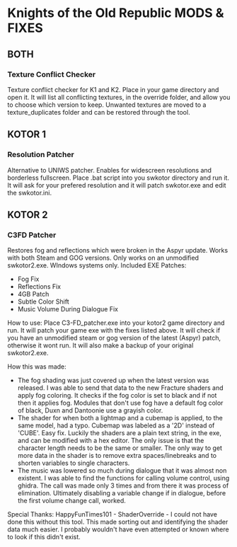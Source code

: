 # Knights of the Old Republic MODS & FIXES
## BOTH
### Texture Conflict Checker
Texture conflict checker for K1 and K2. Place in your game directory and open it. It will list all conflicting textures, in the override folder, and allow you to choose which version to keep. Unwanted textures are moved to a texture_duplicates folder and can be restored through the tool. 
## KOTOR 1
### Resolution Patcher
Alternative to UNIWS patcher. Enables for widescreen resolutions and borderless fullscreen.
Place .bat script into you swkotor directory and run it. It will ask for your prefered resolution and it will patch swkotor.exe and edit the swkotor.ini.
## KOTOR 2
### C3FD Patcher
Restores fog and reflections which were broken in the Aspyr update. Works with both Steam and GOG versions. Only works on an unmodified swkotor2.exe. WIndows systems only.
Included EXE Patches:
- Fog Fix
- Reflections Fix
- 4GB Patch
- Subtle Color Shift
- Music Volume During Dialogue Fix

How to use: 
Place C3-FD_patcher.exe into your kotor2 game directory and run. It will patch your game exe with the fixes listed above.
It will check if you have an unmodified steam or gog version of the latest (Aspyr) patch, otherwise it wont run.
It will also make a backup of your original swkotor2.exe.

How this was made:
- The fog shading was just covered up when the latest version was released. I was able to send that data to the new Fracture shaders and apply fog coloring. It checks if the fog color is set to black and if not then it applies fog. Modules that don't use fog have a default fog color of black, Duxn and Dantoonie use a grayish color.
- The shader for when both a lightmap and a cubemap is applied, to the same model, had a typo. Cubemap was labeled as a '2D' instead of 'CUBE'. Easy fix.
Luckily the shaders are a plain text string, in the exe, and can be modified with a hex editor. The only issue is that the character length needs to be the same or smaller. The only way to get more data in the shader is to remove extra spaces/linebreaks and to shorten variables to single characters.
- The music was lowered so much during dialogue that it was almost non existent. I was able to find the functions for calling volume control, using ghidra. The call was made only 3 times and from there it was process of elimination. Ultimately disabling a variable change if in dialogue, before the first volume change call, worked.

Special Thanks:
HappyFunTimes101 - ShaderOverride - I could not have done this without this tool. This made sorting out and identifying the shader data much easier. I probably wouldn't have even attempted or known where to look if this didn't exist.
